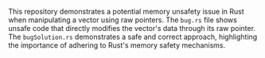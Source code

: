 This repository demonstrates a potential memory unsafety issue in Rust when manipulating a vector using raw pointers. The `bug.rs` file shows unsafe code that directly modifies the vector's data through its raw pointer.  The `bugSolution.rs` demonstrates a safe and correct approach, highlighting the importance of adhering to Rust's memory safety mechanisms.